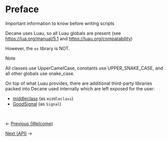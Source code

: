 # Preface
Important information to know before writing scripts

Decane uses Luau, so all Luau globals are present (see https://lua.org/manual/5.1 and https://luau.org/compatability)

However, the `os` library is NOT.

> [!NOTE]  
> All classes use UpperCamelCase, constants use UPPER_SNAKE_CASE, and all other globals use snake_case.

On top of what Luau provides, there are additional third-party libraries packed into Decane used internally which are left exposed for the user:

* [middleclass](https://github.com/kikito/middleclass) (as `middleclass`)
* [GoodSignal](https://github.com/stravant/goodsignal) (as `Signal`)

<br>

<- [Previous (Welcome)](../README.MD)

[Next (API)](../API/README.MD) ->